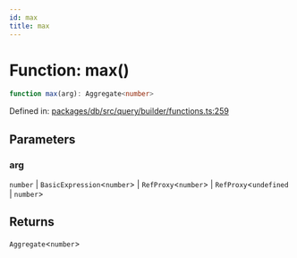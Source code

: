 ```yaml
---
id: max
title: max
---
```


<!-- DO NOT EDIT: this page is autogenerated from the type comments -->

# Function: max()

```ts
function max(arg): Aggregate<number>
```

Defined in: [packages/db/src/query/builder/functions.ts:259](https://github.com/TanStack/db/blob/main/packages/db/src/query/builder/functions.ts#L259)

## Parameters

### arg

`number` | `BasicExpression`\<`number`\> | `RefProxy`\<`number`\> | `RefProxy`\<`undefined` \| `number`\>

## Returns

`Aggregate`\<`number`\>
